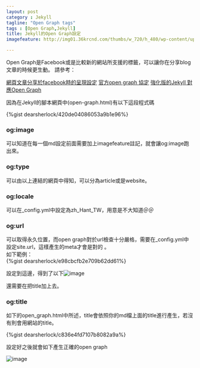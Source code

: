 ```yaml
---
layout: post
category : Jekyll 
tagline: "Open Graph tags"
tags : [Open Graph,Jekyll]
title: Jekyll的Open Graph設定
imagefeature: http://img01.36krcnd.com/thumbs/w_720/h_480/wp-content/uploads/2012/01/fb-Open-Graph.png

---
```


Open Graph是Facebook或是比較新的網站所支援的標籤，可以讓你在分享blog文章的時候更生動。
請參考：

[網頁文章分享於facebook時的呈現設定](http://i.see-design.com.tw/2012/06/facebook_20.html)
[官方open graph 協定](http://ogp.me/#types)
[強化版的Jekyll 對應Open Graph](http://davidensinger.com/2013/04/adding-open-graph-tags-to-jekyll/)


因為在Jekyll的腳本網頁中(open-graph.html)有以下這段程式碼

{%gist dearsherlock/420de04086053a9b1e96%}


### og:image

可以知道在每一個md設定前面需要加上imagefeature註記，就會讓og:image跑出來。

### og:type

可以由以上連結的網頁中得知，可以分為article或是website。

### og:locale

可以在_config.yml中設定為zh_Hant_TW，用意是不大知道＠＠

### og:url
可以取得永久位置，而open graph對於url檢查十分嚴格，需要在_config.yml中設定site.url，這樣產生的meta才會是對的
。  
如下範例：  
{%gist dearsherlock/e98cbcfb2e709b62dd61%}

設定到這邊，得到了以下![image](https://farm6.staticflickr.com/5609/15772255922_107692a6f4_o.png)

還需要在把title加上去。

### og:title
如下的open_graph.html中所述，title會依照你的md檔上面的title進行產生，若沒有則會用網站的title。

{%gist dearsherlock/c836e4fd7107b8082a9a%}

設定好之後就會如下產生正確的open graph

![image](https://farm6.staticflickr.com/5603/15585049459_25cafae2d0_o.png)
